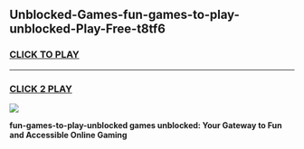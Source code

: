 
## Unblocked-Games-fun-games-to-play-unblocked-Play-Free-t8tf6
<h3>
<a href="https://premium76.site?title=fun-games-to-play-unblocked&ref=18A">CLICK TO PLAY</a></h3>
<hr>

<h3>
<a href="https://premium76.site?title=fun-games-to-play-unblocked&ref=18A">CLICK 2 PLAY</a>
  
</h3>

<a href="https://premium76.site?title=fun-games-to-play-unblocked&ref=18A"><img src="https://clearcache.store/games.png"></a>


**fun-games-to-play-unblocked games unblocked: Your Gateway to Fun and Accessible Online Gaming**
